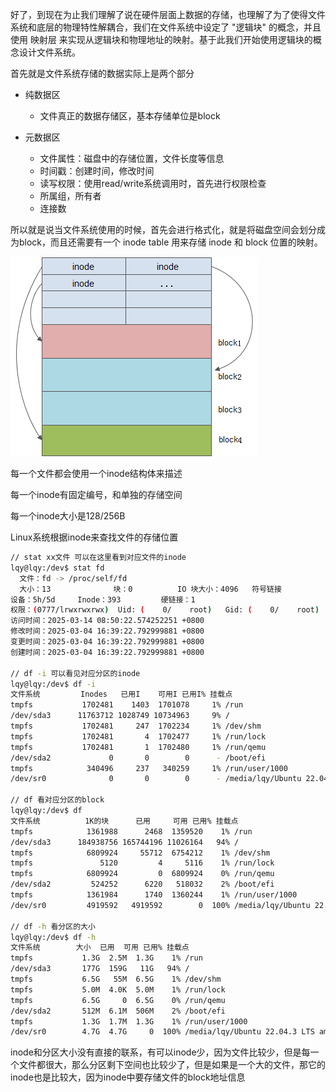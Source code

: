 好了，到现在为止我们理解了说在硬件层面上数据的存储，也理解了为了使得文件系统和底层的物理特性解耦合，我们在文件系统中设定了 "逻辑块" 的概念，并且使用 映射层 来实现从逻辑块和物理地址的映射。基于此我们开始使用逻辑块的概念设计文件系统。

首先就是文件系统存储的数据实际上是两个部分

+ 纯数据区
  + 文件真正的数据存储区，基本存储单位是block

+ 元数据区
  + 文件属性：磁盘中的存储位置，文件长度等信息
  + 时间戳：创建时间，修改时间
  + 读写权限：使用read/write系统调用时，首先进行权限检查
  + 所属组，所有者
  + 连接数

所以就是说当文件系统使用的时候，首先会进行格式化，就是将磁盘空间会划分成为block，而且还需要有一个 inode table 用来存储 inode 和 block 位置的映射。

![索引节点表](imgs/inode_table.png)

每一个文件都会使用一个inode结构体来描述

每一个inode有固定编号，和单独的存储空间

每一个inode大小是128/256B

Linux系统根据inode来查找文件的存储位置

```bash
// stat xx文件 可以在这里看到对应文件的inode
lqy@lqy:/dev$ stat fd
  文件：fd -> /proc/self/fd
  大小：13              块：0          IO 块大小：4096   符号链接
设备：5h/5d     Inode：393         硬链接：1
权限：(0777/lrwxrwxrwx)  Uid: (    0/    root)   Gid: (    0/    root)
访问时间：2025-03-14 08:50:22.574252251 +0800
修改时间：2025-03-04 16:39:22.792999881 +0800
变更时间：2025-03-04 16:39:22.792999881 +0800
创建时间：2025-03-04 16:39:22.792999881 +0800

// df -i 可以看见对应分区的inode
lqy@lqy:/dev$ df -i
文件系统         Inodes   已用I    可用I 已用I% 挂载点
tmpfs           1702481    1403  1701078     1% /run
/dev/sda3      11763712 1028749 10734963     9% /
tmpfs           1702481     247  1702234     1% /dev/shm
tmpfs           1702481       4  1702477     1% /run/lock
tmpfs           1702481       1  1702480     1% /run/qemu
/dev/sda2             0       0        0      - /boot/efi
tmpfs            340496     237   340259     1% /run/user/1000
/dev/sr0              0       0        0      - /media/lqy/Ubuntu 22.04.3 LTS amd64

// df 看对应分区的block
lqy@lqy:/dev$ df
文件系统          1K的块      已用     可用 已用% 挂载点
tmpfs            1361988      2468  1359520    1% /run
/dev/sda3      184938756 165744196 11026164   94% /
tmpfs            6809924     55712  6754212    1% /dev/shm
tmpfs               5120         4     5116    1% /run/lock
tmpfs            6809924         0  6809924    0% /run/qemu
/dev/sda2         524252      6220   518032    2% /boot/efi
tmpfs            1361984      1740  1360244    1% /run/user/1000
/dev/sr0         4919592   4919592        0  100% /media/lqy/Ubuntu 22.04.3 LTS amd64

// df -h 看分区的大小
lqy@lqy:/dev$ df -h
文件系统        大小  已用  可用 已用% 挂载点
tmpfs           1.3G  2.5M  1.3G    1% /run
/dev/sda3       177G  159G   11G   94% /
tmpfs           6.5G   55M  6.5G    1% /dev/shm
tmpfs           5.0M  4.0K  5.0M    1% /run/lock
tmpfs           6.5G     0  6.5G    0% /run/qemu
/dev/sda2       512M  6.1M  506M    2% /boot/efi
tmpfs           1.3G  1.7M  1.3G    1% /run/user/1000
/dev/sr0        4.7G  4.7G     0  100% /media/lqy/Ubuntu 22.04.3 LTS amd64
```

inode和分区大小没有直接的联系，有可以inode少，因为文件比较少，但是每一个文件都很大，那么分区剩下空间也比较少了，但是如果是一个大的文件，那它的inode也是比较大，因为inode中要存储文件的block地址信息